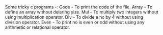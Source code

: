 Some tricky c programs -:
Code - To print the code of the file.
Array - To define an array without delaring size. 
Mul - To multiply two integers without using multiplication operator.
Div - To divide a no by 4 without using division operator.
Even - To print no is even or odd without using any arithmetic or relational operator.